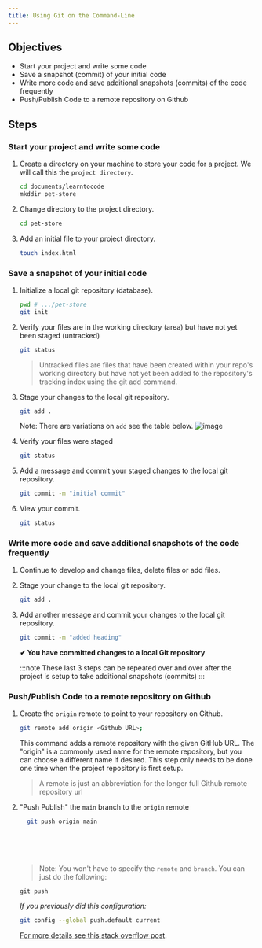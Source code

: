 ```yaml
---
title: Using Git on the Command-Line
---
```


## Objectives

- Start your project and write some code
- Save a snapshot (commit) of your initial code
- Write more code and save additional snapshots (commits) of the code frequently
- Push/Publish Code to a remote repository on Github

## Steps

### Start your project and write some code

>

1. Create a directory on your machine to store your code for a project. We will call this the `project directory`.

   ```sh
   cd documents/learntocode
   mkddir pet-store
   ```

1. Change directory to the project directory.

   ```sh
   cd pet-store
   ```

1. Add an initial file to your project directory.

   ```sh
   touch index.html
   ```

### Save a snapshot of your initial code

1. Initialize a local git repository (database).

   ```sh
   pwd # .../pet-store
   git init
   ```

1. Verify your files are in the working directory (area) but have not yet been staged (untracked)

   ```sh
   git status
   ```

   > Untracked files are files that have been created within your repo's working directory but have not yet been added to the repository's tracking index using the git add command.

1. Stage your changes to the local git repository.

   ```sh
   git add .
   ```

   Note: There are variations on `add` see the table below.
   ![image](https://user-images.githubusercontent.com/1474579/231919014-51d16b04-cb64-482c-b457-a446140a830b.png)

1. Verify your files were staged

   ```sh
   git status
   ```

1. Add a message and commit your staged changes to the local git repository.

   ```sh
   git commit -m "initial commit"
   ```

1. View your commit.

   ```sh
   git status
   ```

### Write more code and save additional snapshots of the code frequently

1. Continue to develop and change files, delete files or add files.
1. Stage your change to the local git repository.

   ```sh
   git add .
   ```

1. Add another message and commit your changes to the local git repository.

   ```sh
   git commit -m "added heading"
   ```

   **&#10004; You have committed changes to a local Git repository**

   :::note
   These last 3 steps can be repeated over and over after the project is setup to take additional snapshots (commits)
   :::

### Push/Publish Code to a remote repository on Github

1.  Create the `origin` remote to point to your repository on Github.

    ```bash
    git remote add origin <Github URL>;
    ```

    This command adds a remote repository with the given GitHub URL. The "origin" is a commonly used name for the remote repository, but you can choose a different name if desired. This step only needs to be done one time when the project repository is first setup.

    > A remote is just an abbreviation for the longer full Github remote repository url

1.  "Push Publish" the `main` branch to the `origin` remote

    ```sh
      git push origin main
    ```

    <br/>
    <br/>
    <br/>

    > Note: You won't have to specify the `remote` and `branch`. You can just do the following:

    ```
    git push
    ```

    _If you previously did this configuration:_

    ```sh
    git config --global push.default current
    ```

    [For more details see this stack overflow post](https://stackoverflow.com/questions/37770467/why-do-i-have-to-git-push-set-upstream-origin-branch).
